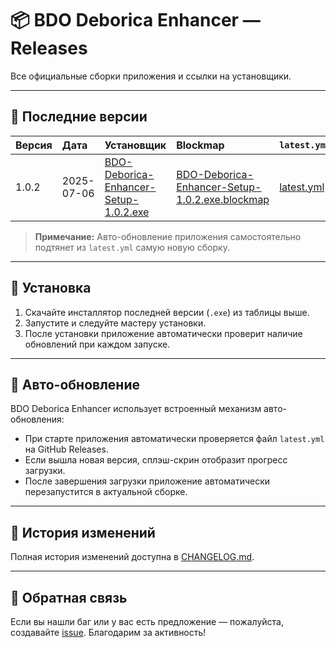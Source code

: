 # 📦 BDO Deborica Enhancer — Releases

Все официальные сборки приложения и ссылки на установщики.

---

## 🚀 Последние версии

| Версия | Дата       | Установщик                                                                                     | Blockmap                                                                                  | `latest.yml`                                                                                 |
|:-------|:-----------|:------------------------------------------------------------------------------------------------|:------------------------------------------------------------------------------------------|:----------------------------------------------------------------------------------------------|
| 1.0.2  | 2025-07-06 | [BDO-Deborica-Enhancer-Setup-1.0.2.exe](https://github.com/AkkiRay/bdo-enhacner-releases/releases/download/v1.0.2/BDO-Deborica-Enhancer-Setup-1.0.2.exe) | [BDO-Deborica-Enhancer-Setup-1.0.2.exe.blockmap](https://github.com/AkkiRay/bdo-enhacner-releases/releases/download/v1.0.2/BDO-Deborica-Enhancer-Setup-1.0.2.exe.blockmap) | [latest.yml](https://github.com/AkkiRay/bdo-enhacner-releases/releases/download/v1.0.2/latest.yml) |

> **Примечание:** Авто-обновление приложения самостоятельно подтянет из `latest.yml` самую новую сборку.

---

## 💾 Установка

1. Скачайте инсталлятор последней версии (`.exe`) из таблицы выше.  
2. Запустите и следуйте мастеру установки.  
3. После установки приложение автоматически проверит наличие обновлений при каждом запуске.

---

## 🔄 Авто-обновление

BDO Deborica Enhancer использует встроенный механизм авто-обновления:

- При старте приложения автоматически проверяется файл `latest.yml` на GitHub Releases.  
- Если вышла новая версия, сплэш-скрин отобразит прогресс загрузки.  
- После завершения загрузки приложение автоматически перезапустится в актуальной сборке.

---

## 📝 История изменений

Полная история изменений доступна в [CHANGELOG.md](https://github.com/AkkiRay/bdo-enhacner-releases/blob/main/CHANGELOG.md).

---

## 📣 Обратная связь

Если вы нашли баг или у вас есть предложение — пожалуйста, создавайте [issue](https://github.com/AkkiRay/bdo-enhacner-releases/issues). Благодарим за активность!  
